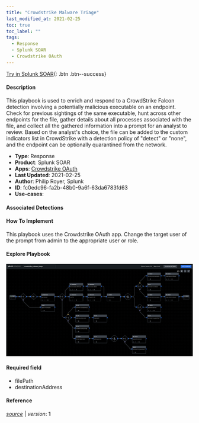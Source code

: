 ```yaml
---
title: "Crowdstrike Malware Triage"
last_modified_at: 2021-02-25
toc: true
toc_label: ""
tags:
  - Response
  - Splunk SOAR
  - Crowdstrike OAuth
---
```


[Try in Splunk SOAR](https://www.splunk.com/en_us/software/splunk-security-orchestration-and-automation.html){: .btn .btn--success}

#### Description

This playbook is used to enrich and respond to a CrowdStrike Falcon detection involving a potentially malicious executable on an endpoint. Check for previous sightings of the same executable, hunt across other endpoints for the file, gather details about all processes associated with the file, and collect all the gathered information into a prompt for an analyst to review. Based on the analyst&#39;s choice, the file can be added to the custom indicators list in CrowdStrike with a detection policy of &#34;detect&#34; or &#34;none&#34;, and the endpoint can be optionally quarantined from the network.

- **Type**: Response
- **Product**: Splunk SOAR
- **Apps**: [Crowdstrike OAuth](https://splunkbase.splunk.com/apps?keyword=crowdstrike+oauth&filters=product%3Asoar)
- **Last Updated**: 2021-02-25
- **Author**: Philip Royer, Splunk
- **ID**: fc0edc96-fa2b-48b0-9a6f-63da6783fd63
- **Use-cases**:

#### Associated Detections


#### How To Implement
This playbook uses the Crowdstrike OAuth app. Change the target user of the prompt from admin to the appropriate user or role.


#### Explore Playbook

![explore](https://raw.githubusercontent.com/splunk/security_content/develop/playbooks/crowdstrike_malware_triage.png)

#### Required field
* filePath
* destinationAddress


#### Reference



[*source*](https://github.com/splunk/security_content/tree/develop/playbooks/crowdstrike_malware_triage.yml) \| *version*: **1**
